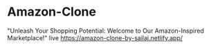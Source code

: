 # Amazon-Clone 
"Unleash Your Shopping Potential: Welcome to Our Amazon-Inspired Marketplace!"
live https://amazon-clone-by-sailaj.netlify.app/